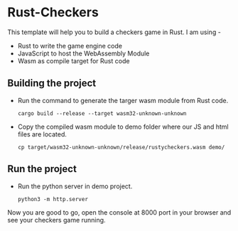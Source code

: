 # Rust-Checkers

This template will help you to build a checkers game in Rust.
I am using -

- Rust to write the game engine code
- JavaScript to host the WebAssembly Module
- Wasm as compile target for Rust code

## Building the project

- Run the command to generate the targer wasm module from Rust code.
  ```
  cargo build --release --target wasm32-unknown-unknown
  ```
- Copy the compiled wasm module to demo folder where our JS and html files are located.
  ```
  cp target/wasm32-unknown-unknown/release/rustycheckers.wasm demo/
  ```
## Run the project

- Run the python server in demo project.
  ```
  python3 -m http.server
  ```
  
Now you are good to go, open the console at 8000 port in your browser and see your checkers game running.

